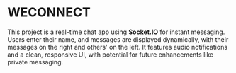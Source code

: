 # WECONNECT
This project is a real-time chat app using **Socket.IO** for instant messaging. Users enter their name, and messages are displayed dynamically, with their messages on the right and others' on the left. It features audio notifications and a clean, responsive UI, with potential for future enhancements like private messaging.
